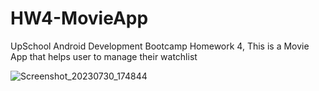 # HW4-MovieApp
UpSchool Android Development Bootcamp Homework 4, This is a Movie App that helps user to manage their watchlist

![Screenshot_20230730_174844](https://github.com/betulAkgull/HW4-MovieApp/assets/76072632/3abd2f09-22d2-47fe-bcd0-649aa3ef4e24)


